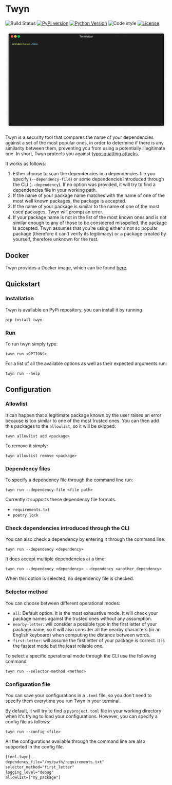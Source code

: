 # Twyn

![Build Status](https://github.com/elementsinteractive/twyn/actions/workflows/test.yml/badge.svg)
[![PyPI version](https://img.shields.io/pypi/v/twyn)](https://pypi.org/project/twyn/)
[![Python Version](https://img.shields.io/pypi/pyversions/twyn?logo=python&logoColor=yellow)](https://pypi.org/project/twyn/)
![Code style](https://img.shields.io/badge/code%20style-black-000000.svg)
[![License](https://img.shields.io/github/license/elementsinteractive/twyn)](LICENSE)


![](https://github.com/elementsinteractive/twyn/blob/main/assets/twyn.gif)

Twyn is a security tool that compares the name of your dependencies against a set of the most popular ones, 
in order to determine if there is any similarity between them, preventing you from using a potentially illegitimate one.
In short, Twyn protects you against [typosquatting attacks](https://en.wikipedia.org/wiki/Typosquatting).

It works as follows:

1. Either choose to scan the dependencies in a dependencies file you specify (`--dependency-file`) or some dependencies introduced through the CLI (`--dependency`). If no option was provided, it will try to find a dependencies file in your working path.
2. If the name of your package name matches with the name of one of the most well known packages, the package is accepted.
3. If the name of your package is similar to the name of one of the most used packages, Twyn will prompt an error.
4. If your package name is not in the list of the most known ones and is not similar enough to any of those to be considered misspelled, the package is accepted. Twyn assumes that you're using either a not so popular package (therefore it can't verify its legitimacy) or a package created by yourself, therefore unknown for the rest.

## Docker
Twyn provides a Docker image, which can be found [here](https://hub.docker.com/r/elementsinteractive/twyn).

## Quickstart
### Installation
Twyn is available on PyPi repository, you can install it by running
    
    pip install twyn

### Run
To run twyn simply type:

    twyn run <OPTIONS>

For a list of all the available options as well as their expected arguments run:

    twyn run --help


## Configuration

### Allowlist
It can happen that a legitimate package known by the user raises an error because is too similar to one of the most trusted ones.
You can then add this packages to the `allowlist`, so it will be skipped:

    twyn allowlist add <package>

To remove it simply:

    twyn allowlist remove <package>

### Dependency files
To specify a dependency file through the command line run:

    twyn run --dependency-file <file path>

Currently it supports these dependency file formats.
- `requirements.txt`
- `poetry.lock`

### Check dependencies introduced through the CLI
You can also check a dependency by entering it through the command line:

    twyn run --dependency <dependency>

It does accept multiple dependencies at a time:

    twyn run --dependency <dependency> --dependency <another_dependency>

When this option is selected, no dependency file is checked.

### Selector method
You can choose between different operational modes:
- `all`: Default option. It is the most exhaustive mode. It will check your package names against the trusted ones without any assumption.
- `nearby-letter`: will consider a possible typo in the first letter of your package name, so it will also consider all the nearby characters (in an English keyboard) when computing the distance between words.
- `first-letter`: will assume the first letter of your package is correct. It is the fastest mode but the least reliable one.

To select a specific operational mode through the CLI use the following command

    twyn run --selector-method <method>

### Configuration file
You can save your configurations in a `.toml` file, so you don't need to specify them everytime you run Twyn in your terminal.

By default, it will try to find a `pyproject.toml` file in your working directory when it's trying to load your configurations.
However, you can specify a config file as follows:
    
    twyn run --config <file>

All the configurations available through the command line are also supported in the config file. 

    [tool.twyn]
    dependency_file="/my/path/requirements.txt"
    selector_method="first_letter"
    logging_level="debug"
    allowlist=["my_package"]
